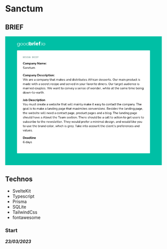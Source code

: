 # Sanctum

## BRIEF
![Brief généré par GoodBrief.io](goodbrief.png)

## Technos

* SvelteKit
* Typescript
* Prisma
* SQLite
* TailwindCss
* fontawesome

### Start
***23/03/2023***